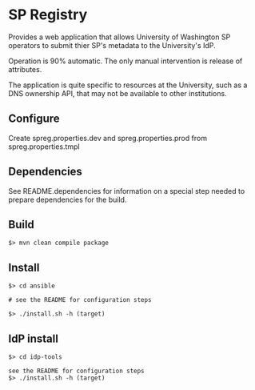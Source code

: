 # SP Registry

Provides a web application that allows University of Washington SP operators to submit thier SP's metadata to the University's IdP.

Operation is 90% automatic.  The only manual intervention is release of attributes.

The application is quite specific to resources at the University, such as a DNS ownership API, that may not be available to other institutions.


## Configure

Create spreg.properties.dev and spreg.properties.prod  from spreg.properties.tmpl

## Dependencies

See README.dependencies for information on a special step needed to prepare dependencies for the build.

## Build

```
$> mvn clean compile package
```

## Install

```
$> cd ansible

# see the README for configuration steps

$> ./install.sh -h (target)
```

## IdP install

```
$> cd idp-tools

see the README for configuration steps
$> ./install.sh -h (target)
```
